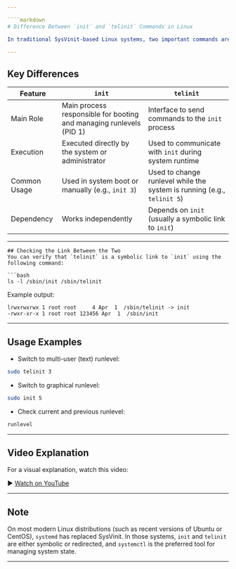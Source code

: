 ```yaml
---

````markdown
# Difference Between `init` and `telinit` Commands in Linux

In traditional SysVinit-based Linux systems, two important commands are used to manage **runlevels**: `init` and `telinit`.

---
```


## Key Differences

| Feature        | `init`                                                 | `telinit`                                                  |
|----------------|--------------------------------------------------------|-------------------------------------------------------------|
| Main Role      | Main process responsible for booting and managing runlevels (PID 1) | Interface to send commands to the `init` process            |
| Execution      | Executed directly by the system or administrator       | Used to communicate with `init` during system runtime       |
| Common Usage   | Used in system boot or manually (e.g., `init 3`)       | Used to change runlevel while the system is running (e.g., `telinit 5`) |
| Dependency     | Works independently                                     | Depends on `init` (usually a symbolic link to `init`)       |

---
````
## Checking the Link Between the Two
You can verify that `telinit` is a symbolic link to `init` using the following command:

```bash
ls -l /sbin/init /sbin/telinit
````

Example output:

```
lrwxrwxrwx 1 root root     4 Apr  1  /sbin/telinit -> init
-rwxr-xr-x 1 root root 123456 Apr  1  /sbin/init
```

---

## Usage Examples

* Switch to multi-user (text) runlevel:

```bash
sudo telinit 3
```

* Switch to graphical runlevel:

```bash
sudo init 5
```

* Check current and previous runlevel:

```bash
runlevel
```

---

## Video Explanation

For a visual explanation, watch this video:

▶️ [Watch on YouTube](https://youtu.be/Y-kEacMR_gQ)

---

## Note

On most modern Linux distributions (such as recent versions of Ubuntu or CentOS), `systemd` has replaced SysVinit. In those systems, `init` and `telinit` are either symbolic or redirected, and `systemctl` is the preferred tool for managing system state.

---
